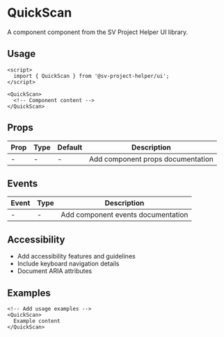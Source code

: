 # QuickScan

A component component from the SV Project Helper UI library.

## Usage

```svelte
<script>
  import { QuickScan } from '@sv-project-helper/ui';
</script>

<QuickScan>
  <!-- Component content -->
</QuickScan>
```

## Props

| Prop | Type | Default | Description |
|------|------|---------|-------------|
| - | - | - | Add component props documentation |

## Events

| Event | Type | Description |
|-------|------|-------------|
| - | - | Add component events documentation |

## Accessibility

- Add accessibility features and guidelines
- Include keyboard navigation details
- Document ARIA attributes

## Examples

```svelte
<!-- Add usage examples -->
<QuickScan>
  Example content
</QuickScan>
```